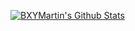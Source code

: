 [![BXYMartin's Github Stats](https://github-readme-stats.vercel.app/api?username=bxymartin&theme=radical&show_icons=true)](https://github.com/bxymartin/)
